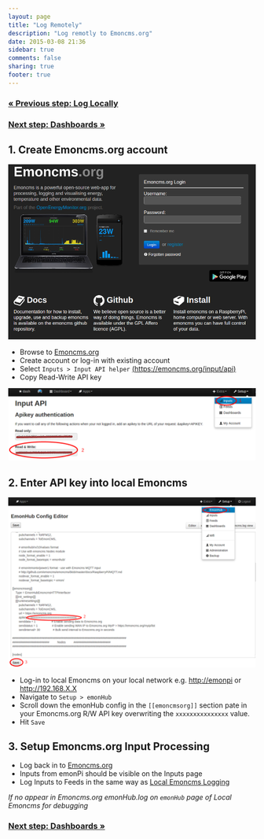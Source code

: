 ```yaml
---
layout: page
title: "Log Remotely"
description: "Log remotly to Emoncms.org"
date: 2015-03-08 21:36
sidebar: true
comments: false
sharing: true
footer: true
---
```


### [&laquo; Previous step: Log Locally](/setup/local/)

### [Next step: Dashboards &raquo;](/setup/dashboards/)



## 1. Create Emoncms.org account

![remote log1](/images/setup/remote-log0.png)

- Browse to [Emoncms.org](https://emoncms.org)
- Create account or log-in with existing account
- Select `Inputs > Input API helper` [(https://emoncms.org/input/api)](https://emoncms.org/input/api)
- Copy Read-Write API key


![remote log1](/images/setup/remote-log01.png)

## 2. Enter API key into local Emoncms

![remote log1](/images/setup/remote-log1.png)

- Log-in to local Emoncms on your local network e.g. [http://emonpi](http://emonpi) or http://192.168.X.X
- Navigate to `Setup > emonHub`
- Scroll down the emonHub config in the `[[emoncmsorg]]` section pate in your Emoncms.org R/W API key overwriting the `xxxxxxxxxxxxxxx` value.
- Hit `Save`

## 3. Setup Emoncms.org Input Processing

- Log back in to [Emoncms.org](htts://emoncms.org)
- Inputs from emonPi should be visible on the Inputs page
- Log Inputs to Feeds in the same way as [Local Emoncms Logging](/setup/local)

*If no appear in Emoncms.org emonHub.log on `emonHub` page of Local Emoncms for debugging*





### [Next step: Dashboards &raquo;](/setup/dashboards/)
